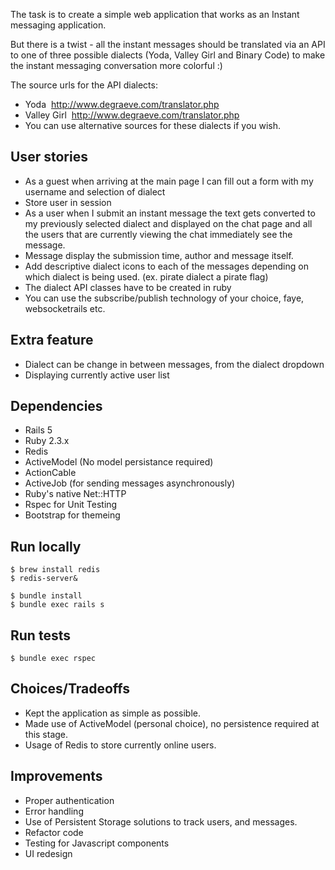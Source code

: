 The task is to create a simple web application that works as an Instant messaging application.

But there is a twist - all the instant messages should be translated via an API to one of three possible dialects (Yoda, Valley Girl and Binary Code) to make the instant messaging conversation more colorful :)

The source urls for the API dialects:

* Yoda ­ http://www.degraeve.com/translator.php
* Valley Girl ­ http://www.degraeve.com/translator.php
* You can use alternative sources for these dialects if you wish.

## User stories

* As a guest when arriving at the main page I can fill out a form with my username and selection of dialect
* Store user in session
* As a user when I submit an instant message the text gets converted to my previously selected dialect and displayed on the chat page and all the users that are currently viewing the chat immediately see the message.
* Message display the submission time, author and message itself.
* Add descriptive dialect icons to each of the messages depending on which dialect is being used. (ex. pirate dialect a pirate flag)
* The dialect API classes have to be created in ruby
* You can use the subscribe/publish technology of your choice, faye, websocket­rails etc.

## Extra feature
* Dialect can be change in between messages, from the dialect dropdown
* Displaying currently active user list

## Dependencies
* Rails 5
* Ruby 2.3.x
* Redis
* ActiveModel (No model persistance required)
* ActionCable
* ActiveJob (for sending messages asynchronously)
* Ruby's native Net::HTTP
* Rspec for Unit Testing
* Bootstrap for themeing

## Run locally

    $ brew install redis
    $ redis-server&

    $ bundle install
    $ bundle exec rails s

## Run tests

    $ bundle exec rspec

## Choices/Tradeoffs

* Kept the application as simple as possible.
* Made use of ActiveModel (personal choice), no persistence required at this stage.
* Usage of Redis to store currently online users.

## Improvements
* Proper authentication
* Error handling
* Use of Persistent Storage solutions to track users, and messages.
* Refactor code
* Testing for Javascript components
* UI redesign
